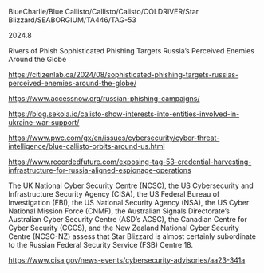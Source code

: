 BlueCharlie/Blue Callisto/Callisto/Calisto/COLDRIVER/Star Blizzard/SEABORGIUM/TA446/TAG-53

2024.8

Rivers of Phish
Sophisticated Phishing Targets Russia’s Perceived Enemies Around the Globe

https://citizenlab.ca/2024/08/sophisticated-phishing-targets-russias-perceived-enemies-around-the-globe/

https://www.accessnow.org/russian-phishing-campaigns/

https://blog.sekoia.io/calisto-show-interests-into-entities-involved-in-ukraine-war-support/

https://www.pwc.com/gx/en/issues/cybersecurity/cyber-threat-intelligence/blue-callisto-orbits-around-us.html

https://www.recordedfuture.com/exposing-tag-53-credential-harvesting-infrastructure-for-russia-aligned-espionage-operations

The UK National Cyber Security Centre (NCSC), the US Cybersecurity and Infrastructure Security Agency (CISA), the US Federal Bureau of Investigation (FBI), the US National Security Agency (NSA), the US Cyber National Mission Force (CNMF), the Australian Signals Directorate’s Australian Cyber Security Centre (ASD’s ACSC), the Canadian Centre for Cyber Security (CCCS), and the New Zealand National Cyber Security Centre (NCSC-NZ) assess that Star Blizzard is almost certainly subordinate to the Russian Federal Security Service (FSB) Centre 18.

https://www.cisa.gov/news-events/cybersecurity-advisories/aa23-341a

